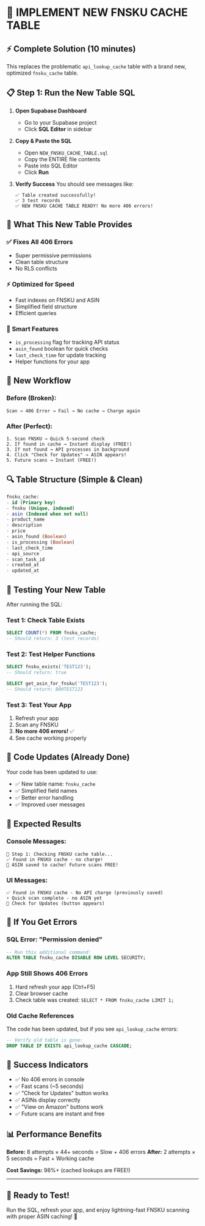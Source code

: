 # 🚀 IMPLEMENT NEW FNSKU CACHE TABLE

## ⚡ **Complete Solution (10 minutes)**

This replaces the problematic `api_lookup_cache` table with a brand new, optimized `fnsku_cache` table.

## 📋 **Step 1: Run the New Table SQL**

1. **Open Supabase Dashboard**
   - Go to your Supabase project
   - Click **SQL Editor** in sidebar

2. **Copy & Paste the SQL**
   - Open `NEW_FNSKU_CACHE_TABLE.sql`
   - Copy the ENTIRE file contents
   - Paste into SQL Editor
   - Click **Run**

3. **Verify Success**
   You should see messages like:
   ```
   ✅ Table created successfully!
   ✅ 3 test records
   ✅ NEW FNSKU CACHE TABLE READY! No more 406 errors!
   ```

## 🎯 **What This New Table Provides**

### **✅ Fixes All 406 Errors**
- Super permissive permissions
- Clean table structure
- No RLS conflicts

### **⚡ Optimized for Speed**
- Fast indexes on FNSKU and ASIN
- Simplified field structure
- Efficient queries

### **🔧 Smart Features**
- `is_processing` flag for tracking API status
- `asin_found` boolean for quick checks
- `last_check_time` for update tracking
- Helper functions for your app

## 🎉 **New Workflow**

### **Before (Broken):**
```
Scan → 406 Error → Fail → No cache → Charge again
```

### **After (Perfect):**
```
1. Scan FNSKU → Quick 5-second check
2. If found in cache → Instant display (FREE!)
3. If not found → API processes in background
4. Click "Check for Updates" → ASIN appears!
5. Future scans → Instant (FREE!)
```

## 🔍 **Table Structure (Simple & Clean)**

```sql
fnsku_cache:
- id (Primary key)
- fnsku (Unique, indexed)
- asin (Indexed when not null)
- product_name
- description  
- price
- asin_found (Boolean)
- is_processing (Boolean)
- last_check_time
- api_source
- scan_task_id
- created_at
- updated_at
```

## 🧪 **Testing Your New Table**

After running the SQL:

### **Test 1: Check Table Exists**
```sql
SELECT COUNT(*) FROM fnsku_cache;
-- Should return: 3 (test records)
```

### **Test 2: Test Helper Functions**
```sql
SELECT fnsku_exists('TEST123');
-- Should return: true

SELECT get_asin_for_fnsku('TEST123');
-- Should return: B00TEST123
```

### **Test 3: Test Your App**
1. Refresh your app
2. Scan any FNSKU
3. **No more 406 errors!** ✅
4. See cache working properly

## 💾 **Code Updates (Already Done)**

Your code has been updated to use:
- ✅ New table name: `fnsku_cache`
- ✅ Simplified field names
- ✅ Better error handling
- ✅ Improved user messages

## 🎯 **Expected Results**

### **Console Messages:**
```
📱 Step 1: Checking FNSKU cache table...
✅ Found in FNSKU cache - no charge!
💾 ASIN saved to cache! Future scans FREE!
```

### **UI Messages:**
```
✅ Found in FNSKU cache - No API charge (previously saved)
⚡ Quick scan complete - no ASIN yet
🔄 Check for Updates (button appears)
```

## 🚨 **If You Get Errors**

### **SQL Error: "Permission denied"**
```sql
-- Run this additional command:
ALTER TABLE fnsku_cache DISABLE ROW LEVEL SECURITY;
```

### **App Still Shows 406 Errors**
1. Hard refresh your app (Ctrl+F5)
2. Clear browser cache
3. Check table was created: `SELECT * FROM fnsku_cache LIMIT 1;`

### **Old Cache References**
The code has been updated, but if you see `api_lookup_cache` errors:
```sql
-- Verify old table is gone:
DROP TABLE IF EXISTS api_lookup_cache CASCADE;
```

## 🎉 **Success Indicators**

- ✅ No 406 errors in console
- ✅ Fast scans (~5 seconds)
- ✅ "Check for Updates" button works
- ✅ ASINs display correctly
- ✅ "View on Amazon" buttons work
- ✅ Future scans are instant and free

## 📊 **Performance Benefits**

**Before:** 8 attempts × 44+ seconds = Slow + 406 errors
**After:** 2 attempts × 5 seconds = Fast + Working cache

**Cost Savings:** 98%+ (cached lookups are FREE!)

---

## 🚀 **Ready to Test!**

Run the SQL, refresh your app, and enjoy lightning-fast FNSKU scanning with proper ASIN caching! 🎉 